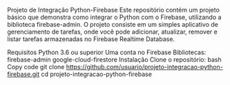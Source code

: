 Projeto de Integração Python-Firebase
Este repositório contém um projeto básico que demonstra como integrar o Python com o Firebase, utilizando a biblioteca firebase-admin. O projeto consiste em um simples aplicativo de gerenciamento de tarefas, onde você pode adicionar, atualizar, remover e listar tarefas armazenadas no Firebase Realtime Database.

Requisitos
Python 3.6 ou superior
Uma conta no Firebase
Bibliotecas:
firebase-admin
google-cloud-firestore
Instalação
Clone o repositório:
bash
Copy code
git clone https://github.com/usuario/projeto-integracao-python-firebase.git
cd projeto-integracao-python-firebase
